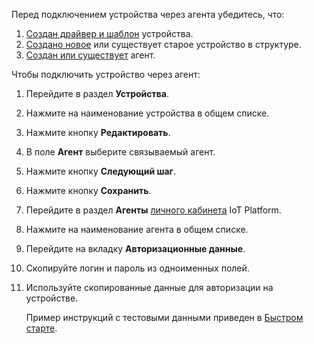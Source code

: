 Перед подключением устройства через агента убедитесь, что:

1. [Создан драйвер и шаблон](../create-device/) устройства.
1. [Создано новое](../create-device/) или существует старое устройство в структуре.
1. [Создан или существует](../../agents/create-agent/) агент.

Чтобы подключить устройство через агент:

1. Перейдите в раздел **Устройства**.
1. Нажмите на наименование устройства в общем списке.
1. Нажмите кнопку **Редактировать**.
1. В поле **Агент** выберите связываемый агент.
1. Нажмите кнопку **Следующий шаг**.
1. Нажмите кнопку **Сохранить**.
1. Перейдите в раздел **Агенты** [личного кабинета](https://iot.mcs.mail.ru/) IoT Platform.
1. Нажмите на наименование агента в общем списке.
1. Перейдите на вкладку **Авторизационные данные**.
1. Скопируйте логин и пароль из одноименных полей.
1. Используйте скопированные данные для авторизации на устройстве.

   <info>

   Пример инструкций с тестовыми данными приведен в [Быстром старте](../../quick-start/).

   </info>
